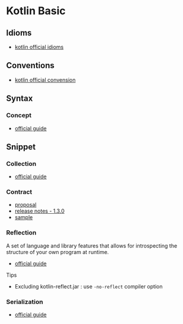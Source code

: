 # Kotlin Basic

## Idioms

- [kotlin official idioms](https://kotlinlang.org/docs/idioms.html)

## Conventions

- [kotlin official convension](https://kotlinlang.org/docs/coding-conventions.html)

## Syntax

### Concept

- [official guide](https://kotlinlang.org/docs/basic-types.html)

## Snippet

### Collection

- [official guide](https://kotlinlang.org/docs/collections-overview.html)

### Contract

- [proposal](https://github.com/Kotlin/KEEP/blob/master/proposals/kotlin-contracts.md)
- [release notes - 1.3.0](https://kotlinlang.org/docs/whatsnew13.html#contracts)
- [sample](https://github.com/JetBrains/kotlin/blob/master/libraries/stdlib/samples/test/samples/contracts/contracts.kt)

### Reflection

A set of language and library features that allows for introspecting the structure of your own program at runtime.

- [official guide](https://kotlinlang.org/docs/reflection.html)

Tips

- Excluding kotlin-reflect.jar : use `-no-reflect` compiler option

### Serialization

- [official guide](https://github.com/Kotlin/kotlinx.serialization/blob/master/docs/serialization-guide.md)
